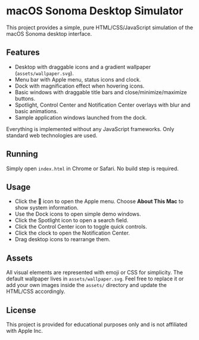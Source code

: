 # macOS Sonoma Desktop Simulator

This project provides a simple, pure HTML/CSS/JavaScript simulation of the macOS Sonoma desktop interface.

## Features
- Desktop with draggable icons and a gradient wallpaper (`assets/wallpaper.svg`).
- Menu bar with Apple menu, status icons and clock.
- Dock with magnification effect when hovering icons.
- Basic windows with draggable title bars and close/minimize/maximize buttons.
- Spotlight, Control Center and Notification Center overlays with blur and basic animations.
- Sample application windows launched from the dock.

Everything is implemented without any JavaScript frameworks. Only standard web technologies are used.

## Running
Simply open `index.html` in Chrome or Safari. No build step is required.

## Usage
- Click the  icon to open the Apple menu. Choose **About This Mac** to show system information.
- Use the Dock icons to open simple demo windows.
- Click the Spotlight icon to open a search field.
- Click the Control Center icon to toggle quick controls.
- Click the clock to open the Notification Center.
- Drag desktop icons to rearrange them.

## Assets
All visual elements are represented with emoji or CSS for simplicity. The default wallpaper lives in `assets/wallpaper.svg`. Feel free to replace it or add your own images inside the `assets/` directory and update the HTML/CSS accordingly.

## License
This project is provided for educational purposes only and is not affiliated with Apple Inc.
